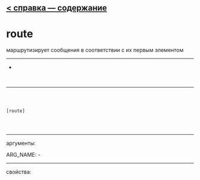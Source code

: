 [< справка — содержание](ceammc_lib.html)
---

# route


маршрутизирует сообщения в соответствии с их первым элементом

---

-
<br>


---


```



[route]


            
```

---
аргументы:

ARG_NAME: -<br>

---
свойства:


